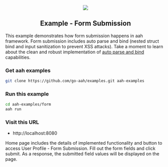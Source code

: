 <p align="center">
  <img src="https://cdn.aahframework.org/assets/img/aah-logo-64x64.png" />
  <h2 align="center">Example - Form Submission</h2>
</p>

This example demonstrates how form submission happens in aah framework. Form submission includes auto parse and bind (nested struct bind and input sanitization to prevent XSS attacks). Take a moment to learn about the clean and robust implementation of [auto parse and bind](https://docs.aahframework.org/request-parameters-auto-bind.html) capabilities.

### Get aah examples

```bash
git clone https://github.com/go-aah/examples.git aah-examples
```

### Run this example

```bash
cd aah-examples/form
aah run
```

### Visit this URL

  * http://localhost:8080

Home page includes the details of implemented functionality and button to access User Profile - Form Submission. Fill out the form fields and click submit. As a response, the submitted field values will be displayed on the page.
